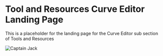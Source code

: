 # Tool and Resources Curve Editor Landing Page
This is a placeholder for the landing page for the Curve Editor sub section of Tools and Resources

![Captain Jack](https://media1.giphy.com/media/dH4eBrNQXB8S4/giphy.gif)